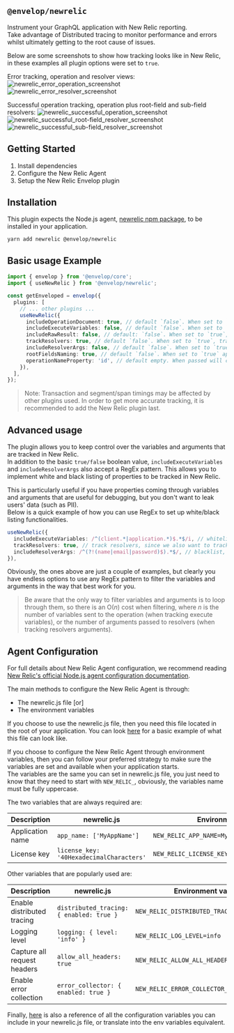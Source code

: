 ## `@envelop/newrelic`

Instrument your GraphQL application with New Relic reporting.  
Take advantage of Distributed tracing to monitor performance and errors whilst ultimately getting to the root cause of issues.

Below are some screenshots to show how tracking looks like in New Relic, in these examples all plugin options were set to `true`.

Error tracking, operation and resolver views:
![newrelic_error_operation_screenshot](./error_operation.png)
![newrelic_error_resolver_screenshot](./error_resolver.png)

Successful operation tracking, operation plus root-field and sub-field resolvers:
![newrelic_successful_operation_screenshot](./success_operation.png)
![newrelic_successful_root-field_resolver_screenshot](./success_rootfield_resolver.png)
![newrelic_successful_sub-field_resolver_screenshot](./success_subfield_resolver.png)

## Getting Started

1. Install dependencies
2. Configure the New Relic Agent
3. Setup the New Relic Envelop plugin

## Installation

This plugin expects the Node.js agent, [newrelic npm package](https://www.npmjs.com/package/newrelic), to be installed in your application.

```
yarn add newrelic @envelop/newrelic
```

## Basic usage Example

```ts
import { envelop } from '@envelop/core';
import { useNewRelic } from '@envelop/newrelic';

const getEnveloped = envelop({
  plugins: [
    // ... other plugins ...
    useNewRelic({
      includeOperationDocument: true, // default `false`. When set to `true`, includes the GraphQL document defining the operations and fragments
      includeExecuteVariables: false, // default `false`. When set to `true`, includes all the operation variables with their values
      includeRawResult: false, // default: `false`. When set to `true`, includes the execution result
      trackResolvers: true, // default `false`. When set to `true`, track resolvers as segments to monitor their performance
      includeResolverArgs: false, // default `false`. When set to `true`, includes all the arguments passed to resolvers with their values
      rootFieldsNaming: true, // default `false`. When set to `true` append the names of operation root fields to the transaction name
      operationNameProperty: 'id', // default empty. When passed will check for the property name passed, within the document object. Will eventually use its value as operation name. Useful for custom document properties (e.g. queryId/hash)
    }),
  ],
});
```

> Note: Transaction and segment/span timings may be affected by other plugins used. In order to get more accurate tracking, it is recommended to add the New Relic plugin last.

## Advanced usage

The plugin allows you to keep control over the variables and arguments that are tracked in New Relic.  
In addition to the basic `true/false` boolean value, `includeExecuteVariables` and `includeResolverArgs` also accept a RegEx pattern. This allows you to implement white and black listing of properties to be tracked in New Relic.

This is particularly useful if you have properties coming through variables and arguments that are useful for debugging, but you don't want to leak users' data (such as PII).  
Below is a quick example of how you can use RegEx to set up white/black listing functionalities.

```ts
useNewRelic({
  includeExecuteVariables: /^(client.*|application.*)$.*$/i, // whitelist, track only variables whose name starts with client or application (e.g. clientName, applicationId)
  trackResolvers: true, // track resolvers, since we also want to track resolvers' arguments
  includeResolverArgs: /^(?!(name|email|password)$).*$/, // blacklist, track all arguments whose name does not match 'name', 'email' nor 'password'
}),
```

Obviously, the ones above are just a couple of examples, but clearly you have endless options to use any RegEx pattern to filter the variables and arguments in the way that best work for you.

> Be aware that the only way to filter variables and arguments is to loop through them, so there is an O(_n_) cost when filtering, where _n_ is the number of variables sent to the operation (when tracking execute variables), or the number of arguments passed to resolvers (when tracking resolvers arguments).

## Agent Configuration

For full details about New Relic Agent configuration, we recommend reading [New Relic's official Node.js agent configuration documentation](https://docs.newrelic.com/docs/agents/nodejs-agent/installation-configuration/nodejs-agent-configuration/).

The main methods to configure the New Relic Agent is through:

- The newrelic.js file [or]
- The environment variables

If you choose to use the newrelic.js file, then you need this file located in the root of your application. You can look [here](https://github.com/newrelic/node-newrelic/blob/main/newrelic.js) for a basic example of what this file can look like.

If you choose to configure the New Relic Agent through environment variables, then you can follow your preferred strategy to make sure the variables are set and available when your application starts.  
The variables are the same you can set in newrelic.js file, you just need to know that they need to start with `NEW_RELIC_`, obviously, the variables name must be fully uppercase.

The two variables that are always required are:

| Description      | newrelic.js                              | Environment variable                            |
| ---------------- | ---------------------------------------- | ----------------------------------------------- |
| Application name | `app_name: ['MyAppName']`                | `NEW_RELIC_APP_NAME=MyAppName`                  |
| License key      | `license_key: '40HexadecimalCharacters'` | `NEW_RELIC_LICENSE_KEY=40HexadecimalCharacters` |

Other variables that are popularly used are:

| Description                 | newrelic.js                              | Environment variable                         |
| --------------------------- | ---------------------------------------- | -------------------------------------------- |
| Enable distributed tracing  | `distributed_tracing: { enabled: true }` | `NEW_RELIC_DISTRIBUTED_TRACING_ENABLED=true` |
| Logging level               | `logging: { level: 'info' }`             | `NEW_RELIC_LOG_LEVEL=info`                   |
| Capture all request headers | `allow_all_headers: true`                | `NEW_RELIC_ALLOW_ALL_HEADERS=true`           |
| Enable error collection     | `error_collector: { enabled: true }`     | `NEW_RELIC_ERROR_COLLECTOR_ENABLED=true`     |

Finally, [here](https://github.com/newrelic/node-newrelic/blob/main/lib/config/default.js) is also a reference of all the configuration variables you can include in your newrelic.js file, or translate into the env variables equivalent.
